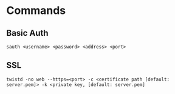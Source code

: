 # Commands

## Basic Auth
`sauth <username> <password> <address> <port>`

## SSL
`twistd -no web --https=<port> -c <certificate path [default: server.pem]> -k <private key, [default: server.pem]`
